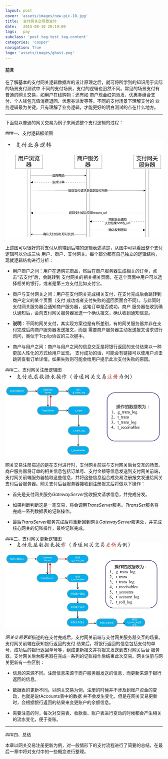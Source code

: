 ```yaml
---
layout: post
cover: 'assets/images/new-pic-10.jpg'
title:  支付网关之场景支付
date:   2015-08-10 20:19:00
tags:   pay
subclass: 'post tag-test tag-content'
categories: 'casper'
navigation: True
logo: 'assets/images/ghost.png'
---
```



<h4>前言</h4>
在了解基本的支付网关逻辑数据库的设计原理之后，就可将所学到的知识用于实际的场景支付测试中
不同的支付场景，支付的逻辑也迥然不同。常见的场景支付有普通的网关交易，如用户在线购物；还有如
商户现金红包派发、优惠券组合支付、个人钱包充值消费退回、优惠券派发等等。不同的支付场景下理解支付的
业务逻辑最为关键，只有理解了业务逻辑，才能更好的明白测试的点在什么地方。

---

下面就以普通的网关交易为例子来阐述整个支付逻辑的过程：

###一、支付逻辑框架图

![](\images\pay1.png "支付逻辑框架图")

上述图可以很好的将支付从前端到后端的逻辑表述清楚，从图中可以看出整个支付逻辑可以分成三块
用户、商户、支付网关。每个部分都有自己独立的逻辑结构，现就逻辑结构进行分析：

+ 用户商户之间：用户在选购完商品，然后在商户服务器生成相关的订单，点击“去支付”后，会跳转到
支付网关的相关相关页面，在这个页面中用户可以选择相关的银行，或者是第三方支付比如支付宝。

+ 商户与支付网关之间：用户在支付网关完成相关支付，在支付完成后会跳转到商户定义的某个页面（支付
成功或者支付失败的返回页面会不同）。与此同时支付网关服务器会通知商户服务器，这笔订单是否成功，商户
服务器在收到确认通知后，会向支付网关服务器发送一个确认报文，确认收到通知信息。

+ **说明**：不同的网关支付，其实现方案也是有所差别，有的网关服务器并非在支付完成后向商户服务器发送报文，而是
需要商户服务器主动发送报文请求进行询问，类似于Tcp/Ip协议的三次握手。

+ 商户与用户之间：商户与用户之间的信息交互是将银行返回的支付结果以一种更加人性化的方式给用户呈现，
支付成功的话，可能会有链接可以使用户点击跳转查看订单详情。如果失败则可能会给用户提示此次支付失败的原因。

###二、支付网关注册逻辑图
![](\images\gatewayRegister.jpg "网关交易注册")

网关交易注册描述的是在支付进行时，支付网关前端与支付网关后台交互的场景。商户服务器将订单的相关信息包括订单号、支付金额等信息发送到支付网关前端，支付网关前端服务器抽取这些信息，并将这些信息组合成交易注册报文发送给网关支付后台服务器。网关支付后台服务器接收到注册报文后将做以下操作：

+ 首先是支付网关服务*GatewayServer*接收报文请求信息，并完成分发。

+ 如果判断判断这是一笔交易，将会调用*TransServer*服务。*TtransSer*服务将完成一系列数据表的记账操作。

+ 最后*TransServer*服务完成后将重新回到网关*GatewayServer*服务处，并完成核心网关的记账操作，最终记账完成。

###三、支付网关更新逻辑图
![](\images\gatewayUpdate.jpg "网关交易更新")


*网关交易更新*描述的在支付完成后，支付网关前端与支付网关服务器交互的场景。支付网关前端在获知银行返回的支付
结果后，将银行返回的信息包括支付的单号、成功后的银行返回单号等，组成更新报文并将报文发送到支付网关后台
服务器。支付网关后台服务器在完成一系列的记账操作后结束此次交易。网关注册与网关更新有一些区别：

+ 信息的来源不同。注册信息来源于商户服务器发送的信息，而更新来源于银行返回的信息。
   
+ 数据表的更新不同。以网关交易为例，注册的时候并不涉及到账户资金的变动，也就是说tAccounts表中的数据
并不会发生变化，但是在网关交易更新时，会根据银行返回的结果来变更账户的余额信息。

+ 需要注意的时，每次对交易表、收款表、账户表进行变动的时候都会产生相关的流水变化，便于查账。

---

###四、总结

本章以网关交易注册更新为例，对一般情形下的支付流程进行了简要的总结，在最后一章中将对支付中的一些概念进行整理。
